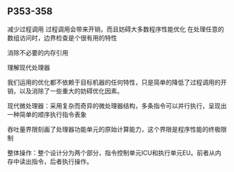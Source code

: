 ## P353-358
减少过程调用
过程调用会带来开销，而且妨碍大多数程序性能优化
在处理任意的数组访问时，边界检查是个很有用的特性

消除不必要的内存引用

理解现代处理器

我们运用的优化都不依赖于目标机器的任何特性，只是简单的降低了过程调用的开销，以及消除了一些重大的妨碍优化因素。

现代微处理器：采用复杂而奇异的微处理器结构，多条指令可以并行执行，呈现出一种简单的顺序执行指令表象

吞吐量界限刻画了处理器功能单元的原始计算能力，这个界限是程序性能的终极限制

整体操作：整个设计分为两个部分，指令控制单元ICU和执行单元EU。前者从内存中读出指令，后者执行操作。

